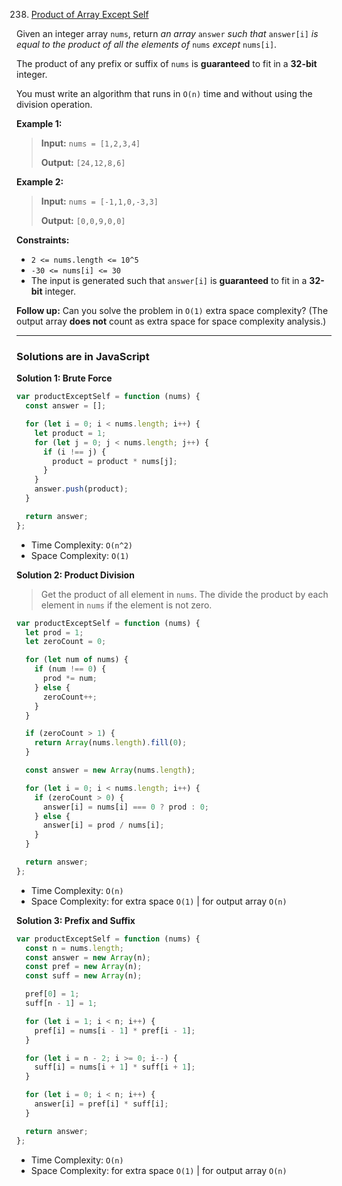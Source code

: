 238. [Product of Array Except Self](https://leetcode.com/problems/product-of-array-except-self/)

Given an integer array `nums`, return _an array_ `answer` _such that_ `answer[i]` _is equal to the product of all the elements of_ `nums` _except_ `nums[i]`.

The product of any prefix or suffix of `nums` is **guaranteed** to fit in a **32-bit** integer.

You must write an algorithm that runs in `O(n)` time and without using the division operation.

**Example 1:**

> **Input:** `nums = [1,2,3,4]`
>
> **Output:** `[24,12,8,6]`

**Example 2:**

> **Input:** `nums = [-1,1,0,-3,3]`
>
> **Output:** `[0,0,9,0,0]`

**Constraints:**

- `2 <= nums.length <= 10^5`
- `-30 <= nums[i] <= 30`
- The input is generated such that `answer[i]` is **guaranteed** to fit in a **32-bit** integer.

**Follow up:** Can you solve the problem in `O(1)` extra space complexity? (The output array **does not** count as extra space for space complexity analysis.)

---

### Solutions are in JavaScript

**Solution 1: Brute Force**

```js
var productExceptSelf = function (nums) {
  const answer = [];

  for (let i = 0; i < nums.length; i++) {
    let product = 1;
    for (let j = 0; j < nums.length; j++) {
      if (i !== j) {
        product = product * nums[j];
      }
    }
    answer.push(product);
  }

  return answer;
};
```

- Time Complexity: `O(n^2)`
- Space Complexity: `O(1)`

**Solution 2: Product Division**

> Get the product of all element in `nums`. The divide the product by each element in `nums` if the element is not zero.

```js
var productExceptSelf = function (nums) {
  let prod = 1;
  let zeroCount = 0;

  for (let num of nums) {
    if (num !== 0) {
      prod *= num;
    } else {
      zeroCount++;
    }
  }

  if (zeroCount > 1) {
    return Array(nums.length).fill(0);
  }

  const answer = new Array(nums.length);

  for (let i = 0; i < nums.length; i++) {
    if (zeroCount > 0) {
      answer[i] = nums[i] === 0 ? prod : 0;
    } else {
      answer[i] = prod / nums[i];
    }
  }

  return answer;
};
```

- Time Complexity: `O(n)`
- Space Complexity: for extra space `O(1)` | for output array `O(n)`

**Solution 3: Prefix and Suffix**

```js
var productExceptSelf = function (nums) {
  const n = nums.length;
  const answer = new Array(n);
  const pref = new Array(n);
  const suff = new Array(n);

  pref[0] = 1;
  suff[n - 1] = 1;

  for (let i = 1; i < n; i++) {
    pref[i] = nums[i - 1] * pref[i - 1];
  }

  for (let i = n - 2; i >= 0; i--) {
    suff[i] = nums[i + 1] * suff[i + 1];
  }

  for (let i = 0; i < n; i++) {
    answer[i] = pref[i] * suff[i];
  }

  return answer;
};
```

- Time Complexity: `O(n)`
- Space Complexity: for extra space `O(1)` | for output array `O(n)`
